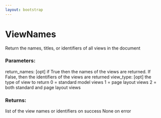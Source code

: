 ```yaml
---
layout: bootstrap
---
```


# ViewNames

Return the names, titles, or identifiers of all views in the document
          

### Parameters:

return_names: [opt] if True then the names of the views are returned.
  If False, then the identifiers of the views are returned
view_type: [opt] the type of view to return
                 0 = standard model views
                 1 = page layout views
                 2 = both standard and page layout views
        

### Returns:


list of the view names or identifiers on success
None on error
        


